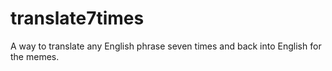 # translate7times
A way to translate any English phrase seven times and back into English for the memes.
